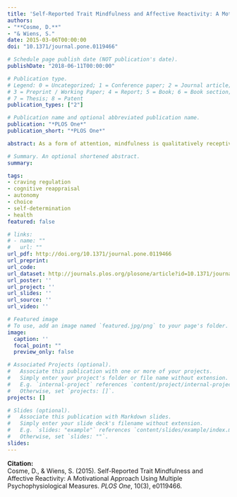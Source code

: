 ```yaml
---
title: 'Self-Reported Trait Mindfulness and Affective Reactivity: A Motivational Approach Using Multiple Psychophysiological Measures'
authors:
- "**Cosme, D.**"
- "& Wiens, S."
date: 2015-03-06T00:00:00
doi: "10.1371/journal.pone.0119466"

# Schedule page publish date (NOT publication's date).
publishDate: "2018-06-11T00:00:00"

# Publication type.
# Legend: 0 = Uncategorized; 1 = Conference paper; 2 = Journal article;
# 3 = Preprint / Working Paper; 4 = Report; 5 = Book; 6 = Book section;
# 7 = Thesis; 8 = Patent
publication_types: ["2"]

# Publication name and optional abbreviated publication name.
publication: "*PLOS One*"
publication_short: "*PLOS One*"

abstract: As a form of attention, mindfulness is qualitatively receptive and non-reactive, and is thought to facilitate adaptive emotional responding. One suggested mechanism is that mindfulness facilitates disengagement from an affective stimulus and thereby decreases affective reactivity. However, mindfulness has been conceptualized as a state, intervention, and trait. Because evidence is mixed as to whether self-reported trait mindfulness decreases affective reactivity, we used a multi-method approach to study the relationship between individual differences in self-reported trait mindfulness and electrocortical, electrodermal, electromyographic, and self-reported responses to emotional pictures. Specifically, while participants (N = 51) passively viewed pleasant, neutral, and unpleasant IAPS pictures, we recorded high-density (128 channels) electrocortical, electrodermal, and electromyographic data to the pictures as well as to acoustic startle probes presented during the pictures. Afterwards, participants rated their subjective valence and arousal while viewing the pictures again. If trait mindfulness spontaneously reduces general emotional reactivity, then for individuals reporting high rather than low mindfulness, response differences between emotional and neutral pictures would show relatively decreased early posterior negativity (EPN) and late positive potential (LPP) amplitudes, decreased skin conductance responses, and decreased subjective ratings for valence and arousal. High mindfulness would also be associated with decreased emotional modulation of startle eyeblink and P3 amplitudes. Although results showed clear effects of emotion on the dependent measures, in general, mindfulness did not moderate these effects. For most measures, effect sizes were small with rather narrow confidence intervals. These data do not support the hypothesis that individual differences in self-reported trait mindfulness are related to spontaneous emotional responses during picture viewing.

# Summary. An optional shortened abstract.
summary:

tags:
- craving regulation
- cognitive reappraisal
- autonomy
- choice
- self-determination
- health
featured: false

# links:
# - name: ""
#   url: ""
url_pdf: http://doi.org/10.1371/journal.pone.0119466
url_preprint:
url_code:
url_dataset: http://journals.plos.org/plosone/article?id=10.1371/journal.pone.0119466#sec015
url_poster: ''
url_project: ''
url_slides: ''
url_source: ''
url_video: ''

# Featured image
# To use, add an image named `featured.jpg/png` to your page's folder. 
image:
  caption: ''
  focal_point: ""
  preview_only: false

# Associated Projects (optional).
#   Associate this publication with one or more of your projects.
#   Simply enter your project's folder or file name without extension.
#   E.g. `internal-project` references `content/project/internal-project/index.md`.
#   Otherwise, set `projects: []`.
projects: []

# Slides (optional).
#   Associate this publication with Markdown slides.
#   Simply enter your slide deck's filename without extension.
#   E.g. `slides: "example"` references `content/slides/example/index.md`.
#   Otherwise, set `slides: ""`.
slides: 
---
```


**Citation:**  
Cosme, D., & Wiens, S. (2015). Self-Reported Trait Mindfulness and Affective Reactivity: A Motivational Approach Using Multiple Psychophysiological Measures. *PLOS One*, 10(3), e0119466.